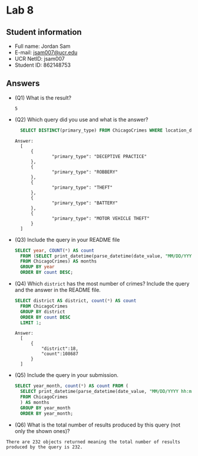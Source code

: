 # Lab 8

## Student information

* Full name: Jordan Sam
* E-mail: jsam007@ucr.edu
* UCR NetID: jsam007
* Student ID: 862148753

## Answers

* (Q1) What is the result?

  ```text
  5
  ```

* (Q2) Which query did you use and what is the answer?
  
  ```sql
    SELECT DISTINCT(primary_type) FROM ChicagoCrimes WHERE location_description = "GAS STATION";
  ```

  ```text
  Answer:
    [
        {
                "primary_type": "DECEPTIVE PRACTICE"
        },
        {
                "primary_type": "ROBBERY"
        },
        {
                "primary_type": "THEFT"
        },
        {
                "primary_type": "BATTERY"
        },
        {
                "primary_type": "MOTOR VEHICLE THEFT"
        }
    ]
  ```

* (Q3) Include the query in your README file

  ```sql
  SELECT year, COUNT(*) AS count 
    FROM (SELECT print_datetime(parse_datetime(date_value, "MM/DD/YYYY hh:mm:ss a"), "YYYY") AS year
    FROM ChicagoCrimes) AS months
    GROUP BY year
    ORDER BY count DESC;
  ```

* (Q4) Which `district` has the most number of crimes? Include the query and the answer in the README file.

  ```sql
  SELECT district AS district, count(*) AS count
    FROM ChicagoCrimes
    GROUP BY district
    ORDER BY count DESC
    LIMIT 1; 
  ```

  ```text
  Answer:
    [
        {
            "district":18,
            "count":108687
        }
    ]
  ```

* (Q5) Include the query in your submission.

  ```sql
  SELECT year_month, count(*) AS count FROM (
    SELECT print_datetime(parse_datetime(date_value, "MM/DD/YYYY hh:mm:ss a"), "YYYY/MM") AS year_month
    FROM ChicagoCrimes
    ) AS months
    GROUP BY year_month
    ORDER BY year_month;
  ```

* (Q6) What is the total number of results produced by this query (not only the shown ones)?

```text
There are 232 objects returned meaning the total number of results produced by the query is 232. 
```